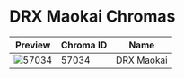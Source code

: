 # DRX Maokai Chromas

| Preview | Chroma ID | Name |
|---------|-----------|------|
| ![57034](https://raw.communitydragon.org/latest/plugins/rcp-be-lol-game-data/global/default/v1/champion-chroma-images/57/57034.png) | 57034 | DRX Maokai |